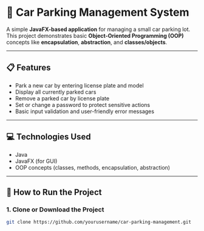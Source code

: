 # 🚗 Car Parking Management System

A simple **JavaFX-based application** for managing a small car parking lot. This project demonstrates basic **Object-Oriented Programming (OOP)** concepts like **encapsulation**, **abstraction**, and **classes/objects**.

---

## 📋 Features

- Park a new car by entering license plate and model
- Display all currently parked cars
- Remove a parked car by license plate
- Set or change a password to protect sensitive actions
- Basic input validation and user-friendly error messages

---

## 💻 Technologies Used

- Java
- JavaFX (for GUI)
- OOP concepts (classes, methods, encapsulation, abstraction)

---

## 🚀 How to Run the Project

### 1. Clone or Download the Project

```bash
git clone https://github.com/yourusername/car-parking-management.git
